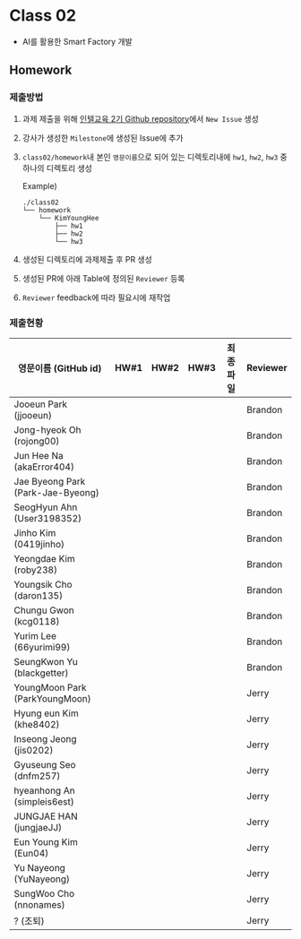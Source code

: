 # Class 02

* AI를 활용한 Smart Factory 개발

## Homework

### 제출방법

1. 과제 제출을 위해 [인텔교육 2기 Github repository](https://github.com/kccistc/intel-02.git)에서 `New Issue` 생성

2. 강사가 생성한 `Milestone`에 생성된 Issue에 추가 

3. `class02/homework`내 본인 `영문이름`으로 되어 있는 디렉토리내에 `hw1`, `hw2`, `hw3` 중 하나의 디렉토리 생성

    Example)
    ```
    ./class02
    └── homework
        └── KimYoungHee
            ├── hw1
            ├── hw2
            └── hw3
    ```

4. 생성된 디렉토리에 과제제출 후 PR 생성

5. 생성된 PR에 아래 Table에 정의된 `Reviewer` 등록

6. `Reviewer` feedback에 따라 필요시에 재작업

### 제출현황

| 영문이름 (GitHub id)           | HW#1 | HW#2 | HW#3 | 최종 파일 | Reviewer |
|------------------------|------|------|------|----------|----------|
| Jooeun Park (jjooeun) |  |  |  |  | Brandon |
| Jong-hyeok Oh (rojong00) |  |  |  |  | Brandon |
| Jun Hee Na (akaError404) |  |  |  |  | Brandon |
| Jae Byeong Park (Park-Jae-Byeong) |  |  |  |  | Brandon |
| SeogHyun Ahn (User3198352) |  |  |  |  | Brandon |
| Jinho Kim (0419jinho) |  |  |  |  | Brandon |
| Yeongdae Kim (roby238) |  |  |  |  | Brandon |
| Youngsik Cho (daron135) |  |  |  |  | Brandon |
| Chungu Gwon (kcg0118) |  |  |  |  | Brandon |
| Yurim Lee (66yurimi99) |  |  |  |  | Brandon |
| SeungKwon Yu (blackgetter) |  |  |  |  | Brandon |
| YoungMoon Park (ParkYoungMoon) |  |  |  |  | Jerry |
| Hyung eun Kim (khe8402) |  |  |  |  | Jerry |
| Inseong Jeong (jis0202) |  |  |  |  | Jerry |
| Gyuseung Seo (dnfm257) |  |  |  |  | Jerry |
| hyeanhong An (simpleis6est) |  |  |  |  | Jerry |
| JUNGJAE HAN (jungjaeJJ) |  |  |  |  | Jerry |
| Eun Young Kim (Eun04) |  |  |  |  | Jerry |
| Yu Nayeong (YuNayeong) |  |  |  |  | Jerry |
| SungWoo Cho (nnonames) |  |  |  |  | Jerry |
| ? (조퇴)  |  |  |  |  | Jerry |
